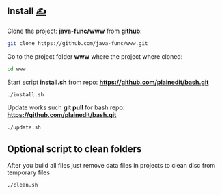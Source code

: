 
## Install [<span style='font-size:20px;'>&#x270D;</span>](https://github.com/java-func/www/edit/main/DOCS/INSTALL.md)


Clone the project: **java-func/www** from **github**:
```bash
git clone https://github.com/java-func/www.git
```


Go to the project folder **www** where the project where cloned:
```bash
cd www
```

Start script **install.sh**  from repo: **https://github.com/plainedit/bash.git**
```bash
./install.sh
```

Update works such **git pull** for bash repo: **https://github.com/plainedit/bash.git**
```bash
./update.sh
```


## Optional script to clean folders

After you build all files just remove data files in projects to clean disc from temporary files
```bash
./clean.sh
```


